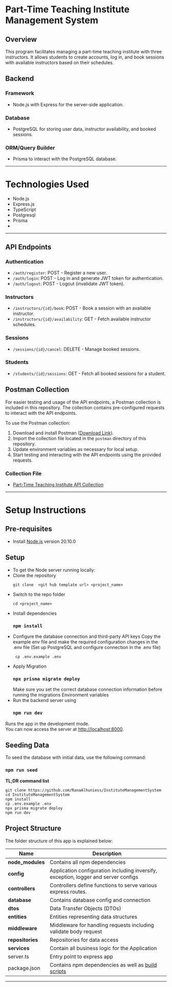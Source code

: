 # Part-Time Teaching Institute Management System

## Overview

This program facilitates managing a part-time teaching institute with three instructors. It allows students to create
accounts, log in, and book sessions with available instructors based on their schedules.

## Backend

### Framework

- Node.js with Express for the server-side application.

### Database

- PostgreSQL for storing user data, instructor availability, and booked sessions.

### ORM/Query Builder

- Prisma to interact with the PostgreSQL database.
-----------
# Technologies Used

- Node.js
- Express.js
- TypeScript
- Postgresql
- Prisma
- 
-----------
## API Endpoints
### Authentication
- `/auth/register`: POST - Register a new user.
- `/auth/login`: POST - Log in and generate JWT token for authentication.
- `/auth/logout`: POST - Logout (invalidate JWT token).
### Instructors
- `/instructors/{id}/book`: POST - Book a session with an available instructor.
- `/instructors/{id}/availability`: GET - Fetch available instructor schedules.

### Sessions
- `/sessions/{id}/cancel`: DELETE - Manage booked sessions.

### Students
- `/students/{id}/sessions`: GET - Fetch all booked sessions for a student.

## Postman Collection
For easier testing and usage of the API endpoints, a Postman collection is included in this repository. The collection contains pre-configured requests to interact with the API endpoints.

To use the Postman collection:
1. Download and install Postman ([Download Link](https://www.postman.com/downloads/)).
2. Import the collection file located in the `postman` directory of this repository.
3. Update environment variables as necessary for local setup.
4. Start testing and interacting with the API endpoints using the provided requests.

### Collection File
- [Part-Time Teaching Institute API Collection](https://github.com/RanaAlhuniess/InstituteManagementSystem/blob/master/management-sys.postman_collection.json)


-----------
# Setup Instructions

## Pre-requisites

- Install [Node.js](https://nodejs.org/en/) version 20.10.0

## Setup

- To get the Node server running locally:
- Clone the repository
    ```
    git clone  <git hub template url> <project_name>
    ```
- Switch to the repo folder
    ```
   cd <project_name>
  ```
- Install dependencies
  ### `npm install`
- Configure the database connection and third-party API keys
  Copy the example env file and make the required configuration changes in the .env file
  (Set up PostgreSQL and configure connection in the .env file)
    ```
     cp .env.example .env
  ```
- Apply Migration
  ### `npx prisma migrate deploy`
  Make sure you set the correct database connection information before running the migrations Environment variables
- Run the backend server using
  ### `npm run dev`

Runs the app in the development mode.\
You can now access the server at  [http://localhost:8000](http://localhost:8000).

## Seeding Data
To seed the database with initial data, use the following command:

### `npm run seed`

**TL;DR command list**

```
git clone https://github.com/RanaAlhuniess/InstituteManagementSystem
cd InstituteManagementSystem
npm install
cp .env.example .env
npx prisma migrate deploy
npm run dev
```


## Project Structure

The folder structure of this app is explained below:

| Name             | Description                                                                                      |
|------------------|--------------------------------------------------------------------------------------------------|
| **node_modules** | Contains all  npm dependencies                                                                   |
| **config**       | Application configuration including inversify, exception, logger and server configs              
| **controllers**  | Controllers define functions to serve various express routes.                                    
| **database**     | Contains database config and connection                                                         |
| **dtos**         | Data Transfer Objects (DTOs)                                                                     
| **entities**     | Entities representing data structures                                                            
| **middleware**   | Middleware for handling requests including validate body request                                 |
| **repositories** | Repositories for data access                                                                     |
| **services**     | Contain all business logic for the Application                                                   |
| server.ts        | Entry point to express app                                                                       |
| package.json     | Contains npm dependencies as well as [build scripts](#what-if-a-library-isnt-on-definitelytyped) | tsconfig.json            | Config settings for compiling source code only written in TypeScript    

-----------